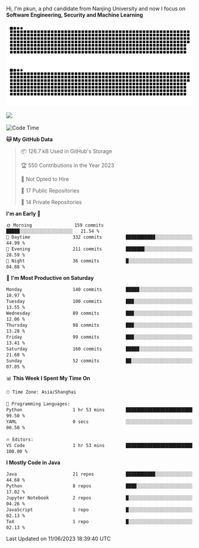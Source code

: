 Hi, I'm pkun, a phd candidate from Nanjing University and now I focus on **Software Engineering, Security and Machine Learning**

![GitHub Snake Light](https://github.com/pppppkun/pppppkun/blob/output/github-snake.svg#gh-light-mode-only)
![GitHub Snake dark](https://github.com/pppppkun/pppppkun/blob/output/github-snake-dark.svg#gh-dark-mode-only)

![](https://komarev.com/ghpvc/?username=pppppkun)
<!--START_SECTION:waka-->
![Code Time](http://img.shields.io/badge/Code%20Time-1%2C749%20hrs%203%20mins-blue)

**🐱 My GitHub Data** 

> 📦 126.7 kB Used in GitHub's Storage 
 > 
> 🏆 550 Contributions in the Year 2023
 > 
> 🚫 Not Opted to Hire
 > 
> 📜 17 Public Repositories 
 > 
> 🔑 14 Private Repositories 
 > 
**I'm an Early 🐤** 

```text
🌞 Morning                159 commits         █████░░░░░░░░░░░░░░░░░░░░   21.54 % 
🌆 Daytime                332 commits         ███████████░░░░░░░░░░░░░░   44.99 % 
🌃 Evening                211 commits         ███████░░░░░░░░░░░░░░░░░░   28.59 % 
🌙 Night                  36 commits          █░░░░░░░░░░░░░░░░░░░░░░░░   04.88 % 
```
📅 **I'm Most Productive on Saturday** 

```text
Monday                   140 commits         █████░░░░░░░░░░░░░░░░░░░░   18.97 % 
Tuesday                  100 commits         ███░░░░░░░░░░░░░░░░░░░░░░   13.55 % 
Wednesday                89 commits          ███░░░░░░░░░░░░░░░░░░░░░░   12.06 % 
Thursday                 98 commits          ███░░░░░░░░░░░░░░░░░░░░░░   13.28 % 
Friday                   99 commits          ███░░░░░░░░░░░░░░░░░░░░░░   13.41 % 
Saturday                 160 commits         █████░░░░░░░░░░░░░░░░░░░░   21.68 % 
Sunday                   52 commits          ██░░░░░░░░░░░░░░░░░░░░░░░   07.05 % 
```


📊 **This Week I Spent My Time On** 

```text
🕑︎ Time Zone: Asia/Shanghai

💬 Programming Languages: 
Python                   1 hr 53 mins        █████████████████████████   99.50 % 
YAML                     0 secs              ░░░░░░░░░░░░░░░░░░░░░░░░░   00.50 % 

🔥 Editors: 
VS Code                  1 hr 53 mins        █████████████████████████   100.00 % 
```

**I Mostly Code in Java** 

```text
Java                     21 repos            ███████████░░░░░░░░░░░░░░   44.68 % 
Python                   8 repos             ████░░░░░░░░░░░░░░░░░░░░░   17.02 % 
Jupyter Notebook         2 repos             █░░░░░░░░░░░░░░░░░░░░░░░░   04.26 % 
JavaScript               1 repo              █░░░░░░░░░░░░░░░░░░░░░░░░   02.13 % 
TeX                      1 repo              █░░░░░░░░░░░░░░░░░░░░░░░░   02.13 % 
```




 Last Updated on 11/06/2023 18:39:40 UTC
<!--END_SECTION:waka-->

